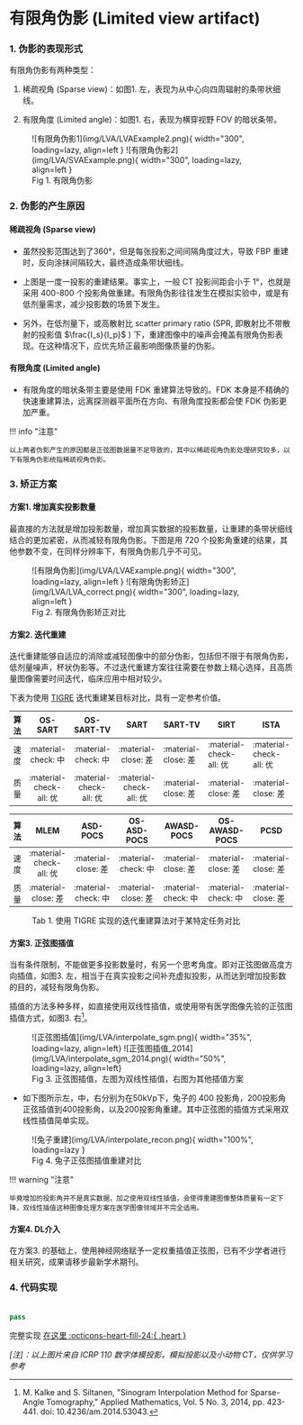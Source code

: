 # 有限角伪影 (Limited view artifact)

### 1. 伪影的表现形式

有限角伪影有两种类型：

1. 稀疏视角 (Sparse view)：如图1. 左，表现为从中心向四周辐射的条带状细线。

2. 有限角度 (Limited angle)：如图1. 右，表现为横穿视野 FOV 的暗状条带。

<figure markdown>
  ![有限角伪影1](img/LVA/LVAExample2.png){ width="300", loading=lazy, align=left }
  ![有限角伪影2](img/LVA/SVAExample.png){ width="300", loading=lazy, align=left }
  <figcaption>Fig 1. 有限角伪影</figcaption>
</figure>


### 2. 伪影的产生原因

#### 稀疏视角 (Sparse view)

- 虽然投影范围达到了360°，但是每张投影之间间隔角度过大，导致 FBP 重建时，反向涂抹间隔较大，最终造成条带状细线。
- 上图是一度一投影的重建结果。事实上，一般 CT 投影间距会小于 1°，也就是采用 400-800 个投影角做重建。有限角伪影往往发生在模拟实验中，或是有低剂量需求，减少投影数的场景下发生。
  
- 另外，在低剂量下，或高散射比 scatter primary ratio (SPR, 即散射比不带散射的投影值 $\frac{I_s}{I_p}$ ) 下，重建图像中的噪声会掩盖有限角伪影表现。在这种情况下，应优先矫正最影响图像质量的伪影。

#### 有限角度 (Limited angle)

- 有限角度的暗状条带主要是使用 FDK 重建算法导致的。FDK 本身是不精确的快速重建算法，远离探测器平面所在方向、有限角度投影都会使 FDK 伪影更加严重。

!!! info "注意"

    以上两者伪影产生的原因都是正弦图数据量不足导致的，其中以稀疏视角伪影处理研究较多，以下有限角伪影统指稀疏视角伪影。


### 3. 矫正方案

#### 方案1. 增加真实投影数量
最直接的方法就是增加投影数量，增加真实数据的投影数量，让重建的条带状细线结合的更加紧密，从而减轻有限角伪影。下图是用 720 个投影角重建的结果，其他参数不变，在同样分辨率下，有限角伪影几乎不可见。

<figure markdown>
  ![有限角伪影](img/LVA/LVAExample.png){ width="300", loading=lazy, align=left }
  ![有限角伪影矫正](img/LVA/LVA_correct.png){ width="300", loading=lazy, align=left }
  <figcaption>Fig 2. 有限角伪影矫正对比</figcaption>
</figure>



#### 方案2. 迭代重建 

迭代重建能够自适应的消除或减轻图像中的部分伪影，包括但不限于有限角伪影，低剂量噪声，杯状伪影等。不过迭代重建方案往往需要在参数上精心选择，且高质量图像需要时间迭代，临床应用中相对较少。

下表为使用 [TIGRE](https://github.com/CERN/TIGRE/blob/master/README.md#tigre-features) 迭代重建某目标对比，具有一定参考价值。

|  算法  |         OS-SART         |       OS-SART-TV        |          SART           | SART-TV             | SIRT                    | ISTA                    | FISTA                   |
| :----: | :---------------------: | :---------------------: | :---------------------: | ------------------- | ----------------------- | ----------------------- | ----------------------- |
| 速度 |   :material-check: 中   |   :material-check: 中   |   :material-close: 差   | :material-close: 差 | :material-check-all: 优 | :material-check-all: 优 | :material-check-all: 优 |
| 质量 | :material-check-all: 优 | :material-check-all: 优 | :material-check-all: 优 | :material-close: 差 | :material-close: 差     | :material-close: 差     | :material-close: 差     |

|  算法  |          MLEM           |      ASD-POCS       |     OS-ASD-POCS     | AWASD-POCS          | OS-AWASD-POCS       | PCSD                | CGLS                |
| :----: | :---------------------: | :-----------------: | :-----------------: | ------------------- | ------------------- | ------------------- | ------------------- |
| 速度 | :material-check-all: 优 | :material-close: 差 | :material-check: 中 | :material-close: 差 | :material-close: 差 | :material-close: 差 | :material-check: 中 |
| 质量 |   :material-close: 差   | :material-check: 中 | :material-close: 差 | :material-check: 中 | :material-check: 中 | :material-close: 差 | :material-check: 中 |

<figure markdown>
  <figcaption>Tab 1. 使用 TIGRE 实现的迭代重建算法对于某特定任务对比</figcaption>
</figure>

#### 方案3. 正弦图插值
当有条件限制，不能做更多投影数量时，有另一个思考角度。即对正弦图做高度方向插值，如图3. 左，相当于在真实投影之间补充虚拟投影，从而达到增加投影数的目的，减轻有限角伪影。

插值的方法多种多样，如直接使用双线性插值，或使用带有医学图像先验的正弦图插值方式，如图3. 右[^1]。

[^1]: M. Kalke and S. Siltanen, "Sinogram Interpolation Method for Sparse-Angle Tomography," Applied Mathematics, Vol. 5 No. 3, 2014, pp. 423-441. doi: 10.4236/am.2014.53043.

<figure markdown>
  ![正弦图插值](img/LVA/interpolate_sgm.png){ width="35%", loading=lazy, align=left}
  ![正弦图插值_2014](img/LVA/interpolate_sgm_2014.png){ width="50%", loading=lazy, align=left}
  <figcaption>Fig 3. 正弦图插值，左图为双线性插值，右图为其他插值方案</figcaption>
</figure>



- 如下图所示左，中，右分别为在50kVp下，兔子的 400 投影角，200投影角正弦插值到400投影角，以及200投影角重建。其中正弦图的插值方式采用双线性插值简单实现。

<figure markdown>
  ![兔子重建](img/LVA/interpolate_recon.png){ width="100%", loading=lazy }
  <figcaption>Fig 4. 兔子正弦图插值重建对比</figcaption>
</figure>


!!! warning "注意"

    毕竟增加的投影角并不是真实数据，加之使用双线性插值，会使得重建图像整体质量有一定下降，双线性插值这种图像处理方案在医学图像领域并不完全适用。



#### 方案4. DL介入

在方案3. 的基础上，使用神经网络赋予一定权重插值正弦图，已有不少学者进行相关研究，成果请移步最新学术期刊。




### 4. 代码实现

```py linenums="1" title="有限角伪影矫正关键代码"

pass
```

完整实现 [在这里 :octicons-heart-fill-24:{ .heart }](https://github.com/CandleHouse/ArtifactReduction/blob/master/TruncationArtifact/TruncArtifactCorrect.py)

*[注]：以上图片来自 ICRP 110 数字体模投影，模拟投影以及小动物 CT，仅供学习参考*